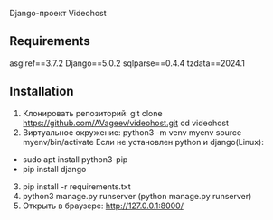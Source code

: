 Django-проект Videohost
## Requirements
asgiref==3.7.2
Django==5.0.2
sqlparse==0.4.4
tzdata==2024.1
## Installation
1. Клонировать репозиторий:
   git clone https://github.com/AVageev/videohost.git
   cd videohost
2. Виртуальное окружение:
    python3 -m venv myenv
    source myenv/bin/activate
Если не установлен python и django(Linux):
- sudo apt install python3-pip
- pip install django

3. pip install -r requirements.txt
4. python3 manage.py runserver
(python manage.py runserver)
5. Открыть в браузере: http://127.0.0.1:8000/
